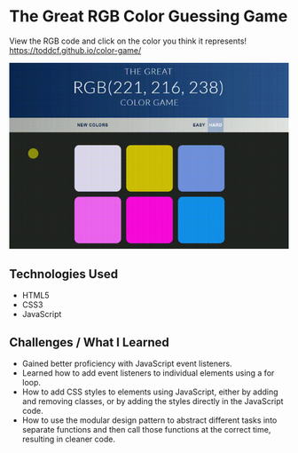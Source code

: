 # The Great RGB Color Guessing Game

View the RGB code and click on the color you think it represents! https://toddcf.github.io/color-game/

![The Great RGB Color Guessing Game](https://github.com/toddcf/color-game/blob/master/assets/video/color-game.gif "The Great RGB Color Guessing Game")

## Technologies Used

- HTML5
- CSS3
- JavaScript

## Challenges / What I Learned

- Gained better proficiency with JavaScript event listeners.
- Learned how to add event listeners to individual elements using a for loop.
- How to add CSS styles to elements using JavaScript, either by adding and removing classes, or by adding the styles directly in the JavaScript code.
- How to use the modular design pattern to abstract different tasks into separate functions and then call those functions at the correct time, resulting in cleaner code.